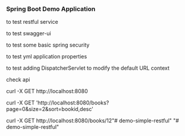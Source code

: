 <h3>Spring Boot Demo Application</h3>

to test restful service

to test swagger-ui

to test some basic spring security

to test yml application properties

to test adding DispatcherServlet to modify the default URL context


check api

curl -X GET http://localhost:8080

curl -X GET 'http://localhost:8080/books?page=0&size=2&sort=bookid,desc'

curl -X GET http://localhost:8080/books/12"# demo-simple-restful" 
"# demo-simple-restful" 
